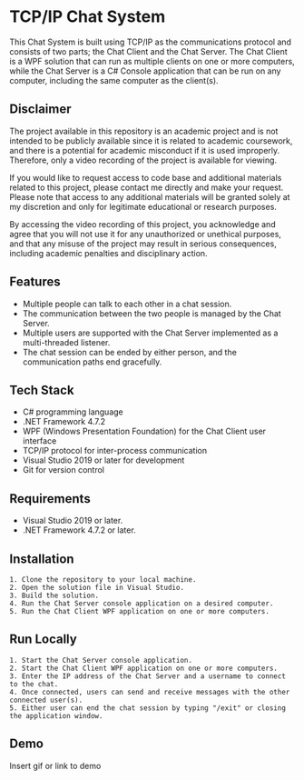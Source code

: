 
# TCP/IP Chat System

This Chat System is built using TCP/IP as the communications protocol and consists of two parts; the Chat Client and the Chat Server. The Chat Client is a WPF solution that can run as multiple clients on one or more computers, while the Chat Server is a C# Console application that can be run on any computer, including the same computer as the client(s).


##  Disclaimer
The project available in this repository is an academic project and is not intended to be publicly available since it is related to academic coursework, and there is a potential for academic misconduct if it is used improperly. Therefore, only a video recording of the project is available for viewing.

If you would like to request access to code base and additional materials related to this project, please contact me directly and make your request. Please note that access to any additional materials will be granted solely at my discretion and only for legitimate educational or research purposes.

By accessing the video recording of this project, you acknowledge and agree that you will not use it for any unauthorized or unethical purposes, and that any misuse of the project may result in serious consequences, including academic penalties and disciplinary action.
## Features

- Multiple people can talk to each other in a chat session.
- The communication between the two people is managed by the Chat Server.
- Multiple users are supported with the Chat Server implemented as a multi-threaded listener.
- The chat session can be ended by either person, and the communication paths end gracefully.
## Tech Stack

- C# programming language
- .NET Framework 4.7.2
- WPF (Windows Presentation Foundation) for the Chat Client user interface
- TCP/IP protocol for inter-process communication
- Visual Studio 2019 or later for development
- Git for version control


## Requirements
- Visual Studio 2019 or later.
- .NET Framework 4.7.2 or later.
## Installation

    1. Clone the repository to your local machine.
    2. Open the solution file in Visual Studio.
    3. Build the solution.
    4. Run the Chat Server console application on a desired computer.
    5. Run the Chat Client WPF application on one or more computers.
## Run Locally

    1. Start the Chat Server console application.
    2. Start the Chat Client WPF application on one or more computers.
    3. Enter the IP address of the Chat Server and a username to connect to the chat.
    4. Once connected, users can send and receive messages with the other connected user(s).
    5. Either user can end the chat session by typing "/exit" or closing the application window.


## Demo

Insert gif or link to demo

